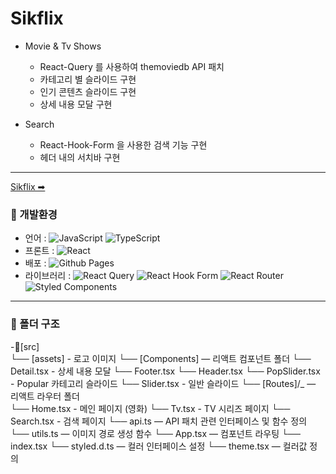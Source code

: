 # Sikflix

- Movie & Tv Shows
  - React-Query 를 사용하여 themoviedb API 패치
  - 카테고리 별 슬라이드 구현
  - 인기 콘텐츠 슬라이드 구현
  - 상세 내용 모달 구현

- Search
  - React-Hook-Form 을 사용한 검색 기능 구현
  - 헤더 내의 서치바 구현

---

[Sikflix ➡](https://insikhwang.github.io/Sikflix)

### 🚀 개발환경

- 언어 : ![JavaScript](https://img.shields.io/badge/javascript-%23323330.svg?style=for-the-badge&logo=javascript&logoColor=%23F7DF1E) ![TypeScript](https://img.shields.io/badge/typescript-%23007ACC.svg?style=for-the-badge&logo=typescript&logoColor=white)
- 프론트 : ![React](https://img.shields.io/badge/react-%2320232a.svg?style=for-the-badge&logo=react&logoColor=%2361DAFB)
- 배포 : ![Github Pages](https://img.shields.io/badge/github%20pages-121013?style=for-the-badge&logo=github&logoColor=white)
- 라이브러리 : ![React Query](https://img.shields.io/badge/-React%20Query-FF4154?style=for-the-badge&logo=react%20query&logoColor=white) ![React Hook Form](https://img.shields.io/badge/React%20Hook%20Form-%23EC5990.svg?style=for-the-badge&logo=reacthookform&logoColor=white) ![React Router](https://img.shields.io/badge/React_Router-CA4245?style=for-the-badge&logo=react-router&logoColor=white) ![Styled Components](https://img.shields.io/badge/styled--components-DB7093?style=for-the-badge&logo=styled-components&logoColor=white)

---

### 📁 폴더 구조

-📂[src]  
  └── [assets] - 로고 이미지
  └── [Components] ― 리액트 컴포넌트 폴더
      └── Detail.tsx - 상세 내용 모달
      └── Footer.tsx
      └── Header.tsx
      └── PopSlider.tsx - Popular 카테고리 슬라이드
      └── Slider.tsx - 일반 슬라이드
  └── [Routes]/_ ― 리액트 라우터 폴더  
      └── Home.tsx - 메인 페이지 (영화)
      └── Tv.tsx - TV 시리즈 페이지
      └── Search.tsx - 검색 페이지
  └── api.ts ― API 패치 관련 인터페이스 및 함수 정의
  └── utils.ts ― 이미지 경로 생성 함수
  └── App.tsx ― 컴포넌트 라우팅
  └── index.tsx
  └── styled.d.ts ― 컬러 인터페이스 설정
  └── theme.tsx ― 컬러값 정의
